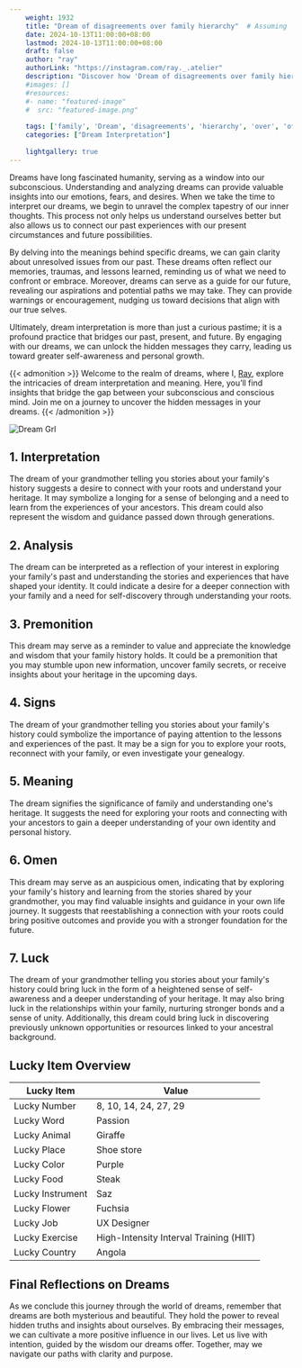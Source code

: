 ```yaml
---
    weight: 1932
    title: "Dream of disagreements over family hierarchy"  # Assuming 'title' column exists
    date: 2024-10-13T11:00:00+08:00
    lastmod: 2024-10-13T11:00:00+08:00
    draft: false
    author: "ray"
    authorLink: "https://instagram.com/ray._.atelier"
    description: "Discover how 'Dream of disagreements over family hierarchy' can interpret your future and uncover its significant meanings in your life."
    #images: []
    #resources:
    #- name: "featured-image"
    #  src: "featured-image.png"
    
    tags: ['family', 'Dream', 'disagreements', 'hierarchy', 'over', 'of']
    categories: ["Dream Interpretation"]
    
    lightgallery: true
---
```

    
Dreams have long fascinated humanity, serving as a window into our subconscious. Understanding and analyzing dreams can provide valuable insights into our emotions, fears, and desires. When we take the time to interpret our dreams, we begin to unravel the complex tapestry of our inner thoughts. This process not only helps us understand ourselves better but also allows us to connect our past experiences with our present circumstances and future possibilities.

By delving into the meanings behind specific dreams, we can gain clarity about unresolved issues from our past. These dreams often reflect our memories, traumas, and lessons learned, reminding us of what we need to confront or embrace. Moreover, dreams can serve as a guide for our future, revealing our aspirations and potential paths we may take. They can provide warnings or encouragement, nudging us toward decisions that align with our true selves.

Ultimately, dream interpretation is more than just a curious pastime; it is a profound practice that bridges our past, present, and future. By engaging with our dreams, we can unlock the hidden messages they carry, leading us toward greater self-awareness and personal growth.

{{< admonition >}}
Welcome to the realm of dreams, where I, [Ray](https://instagram.com/ray._.atelier), explore the intricacies of dream interpretation and meaning. Here, you’ll find insights that bridge the gap between your subconscious and conscious mind. Join me on a journey to uncover the hidden messages in your dreams.
{{< /admonition >}}

![Dream Grl](https://cdn.pixabay.com/photo/2017/11/02/03/35/gothic-2910057_1280.jpg "Dream Grl")

## 1. Interpretation
 The dream of your grandmother telling you stories about your family's history suggests a desire to connect with your roots and understand your heritage. It may symbolize a longing for a sense of belonging and a need to learn from the experiences of your ancestors. This dream could also represent the wisdom and guidance passed down through generations.

## 2. Analysis
 The dream can be interpreted as a reflection of your interest in exploring your family's past and understanding the stories and experiences that have shaped your identity. It could indicate a desire for a deeper connection with your family and a need for self-discovery through understanding your roots.

## 3. Premonition
 This dream may serve as a reminder to value and appreciate the knowledge and wisdom that your family history holds. It could be a premonition that you may stumble upon new information, uncover family secrets, or receive insights about your heritage in the upcoming days.

## 4. Signs
 The dream of your grandmother telling you stories about your family's history could symbolize the importance of paying attention to the lessons and experiences of the past. It may be a sign for you to explore your roots, reconnect with your family, or even investigate your genealogy.

## 5. Meaning
 The dream signifies the significance of family and understanding one's heritage. It suggests the need for exploring your roots and connecting with your ancestors to gain a deeper understanding of your own identity and personal history.

## 6. Omen
 This dream may serve as an auspicious omen, indicating that by exploring your family's history and learning from the stories shared by your grandmother, you may find valuable insights and guidance in your own life journey. It suggests that reestablishing a connection with your roots could bring positive outcomes and provide you with a stronger foundation for the future.

## 7. Luck
 The dream of your grandmother telling you stories about your family's history could bring luck in the form of a heightened sense of self-awareness and a deeper understanding of your heritage. It may also bring luck in the relationships within your family, nurturing stronger bonds and a sense of unity. Additionally, this dream could bring luck in discovering previously unknown opportunities or resources linked to your ancestral background.

## Lucky Item Overview
| Lucky Item          | Value              |
|---------------|--------------------|
| Lucky Number        | 8, 10, 14, 24, 27, 29  |
| Lucky Word          | Passion |
| Lucky Animal        | Giraffe |
| Lucky Place         | Shoe store     |
| Lucky Color         | Purple     |
| Lucky Food          | Steak      |
| Lucky Instrument    | Saz |
| Lucky Flower        | Fuchsia    |
| Lucky Job           | UX Designer       |
| Lucky Exercise      | High-Intensity Interval Training (HIIT)  |
| Lucky Country       | Angola    |


##  Final Reflections on Dreams

As we conclude this journey through the world of dreams, remember that dreams are both mysterious and beautiful. They hold the power to reveal hidden truths and insights about ourselves. By embracing their messages, we can cultivate a more positive influence in our lives. Let us live with intention, guided by the wisdom our dreams offer. Together, may we navigate our paths with clarity and purpose.
